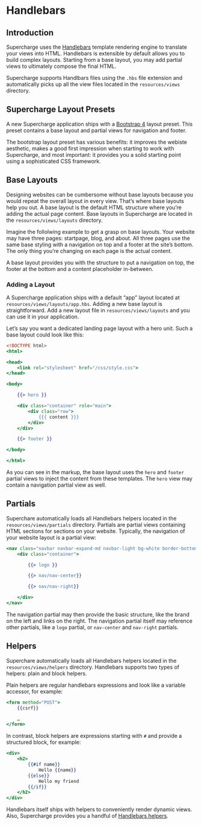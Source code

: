 # Handlebars


## Introduction
Supercharge uses the [Handlebars](https://handlebarsjs.com/) template rendering engine to translate your views into HTML. Handlebars is extensible by default allows you to build complex layouts. Starting from a base layout, you may add partial views to ultimately compose the final HTML.

Supercharge supports Handlbars files using the `.hbs` file extension and automatically picks up all the view files located in the `resources/views` directory.


## Supercharge Layout Presets
A new Supercharge application ships with a [Bootstrap 4](https://getbootstrap.com) layout preset. This preset contains a base layout and partial views for navigation and footer.

The bootstrap layout preset has various benefits: it improves the webiste aesthetic, makes a good first impression when starting to work with Supercharge, and most important: it provides you a solid starting point using a sophisticated CSS framework.


## Base Layouts
Designing websites can be cumbersome without base layouts because you would repeat the overall layout in every view. That’s where base layouts help you out. A base layout is the default HTML structure where you’re adding the actual page content. Base layouts in Supercharge are located in the `resources/views/layouts` directory.

Imagine the follolwing example to get a grasp on base layouts. Your website may have three pages: startpage, blog, and about. All three pages use the same base styling with a navigation on top and a footer at the site’s bottom. The only thing you’re changing on each page is the actual content.

A base layout provides you with the structure to put a navigation on top, the footer at the bottom and a content placeholder in-between.


### Adding a Layout
A Supercharge application ships with a default “app” layout located at `resources/views/layouts/app.hbs`. Adding a new base layout is straightforward. Add a new layout file in `resources/views/layouts` and you can use it in your application.

Let’s say you want a dedicated landing page layout with a hero unit. Such a base layout could look like this:

```handlebars
<!DOCTYPE html>
<html>

<head>
    <link rel="stylesheet" href="/css/style.css">
</head>

<body>

    {{> hero }}

    <div class="container" role="main">
        <div class="row">
            {{{ content }}}
        </div>
    </div>

    {{> footer }}

</body>

</html>
```

As you can see in the markup, the base layout uses the `hero` and `footer` partial views to inject the content from these templates. The `hero` view may contain a navigation partial view as well.


## Partials
Superchare automatically loads all Handlebars helpers located in the `resources/views/partials` directory. Partials are partial views containing HTML sections for sections on your website. Typically, the navigation of your website layout is a partial view:

```handlebars
<nav class="navbar navbar-expand-md navbar-light bg-white border-bottom">
    <div class="container">

        {{> logo }}

        {{> nav/nav-center}}

        {{> nav/nav-right}}

    </div>
</nav>
```

The navigation partial may then provide the basic structure, like the brand on the left and links on the right. The navigation partial itself may reference other partials, like a `logo` partial, or `nav-center` and `nav-right` partials.


## Helpers
Superchare automatically loads all Handlebars helpers located in the `resources/views/helpers` directory. Handlebars supports two types of helpers: plain and block helpers.

Plain helpers are regular handlebars expressions and look like a variable accessor, for example:

```handlebars
<form method="POST">
    {{csrf}}

    …
</form>
```

In contrast, block helpers are expressions starting with `#` and provide a structured block, for example:

```handlebars
<div>
    <h2>
        {{#if name}}
            Hello {{name}}
        {{else}}
            Hello my friend
        {{/if}}
    </h2>
</div>
```

Handlebars itself ships with helpers to conveniently render dynamic views. Also, Supercharge provides you a handful of [Handlebars helpers](/docs/{{version}}/handlebars-helpers).

